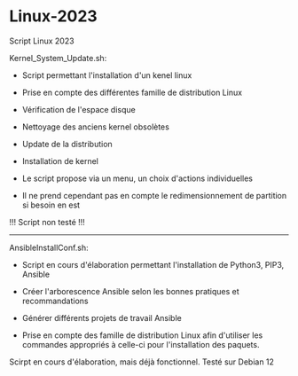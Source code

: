 # Linux-2023
Script Linux 2023


Kernel_System_Update.sh:
- Script permettant l'installation d'un kenel linux
- Prise en compte des différentes famille de distribution Linux
- Vérification de l'espace disque
- Nettoyage des anciens kernel obsolètes
- Update de la distribution
- Installation de kernel

- Le script propose via un menu, un choix d'actions individuelles
- Il ne prend cependant pas en compte le redimensionnement de partition si besoin en est

!!! Script non testé !!!

---

AnsibleInstallConf.sh:
- Script en cours d'élaboration permettant l'installation de Python3, PIP3, Ansible
  
- Créer l'arborescence Ansible selon les bonnes pratiques et recommandations
- Générer différents projets de travail Ansible
- Prise en compte des famille de distribution Linux afin d'utiliser les commandes appropriés à celle-ci pour l'installation des paquets.

Scirpt en cours d'élaboration, mais déjà fonctionnel. Testé sur Debian 12
